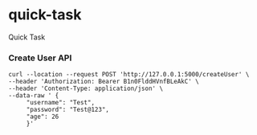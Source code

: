 # quick-task
Quick Task

### Create User API

```
curl --location --request POST 'http://127.0.0.1:5000/createUser' \
--header 'Authorization: Bearer B1n0FlddHVnfBLeAkC' \
--header 'Content-Type: application/json' \
--data-raw ' {
     "username": "Test",
     "password": "Test@123",
     "age": 26
     }'
     
 ```
